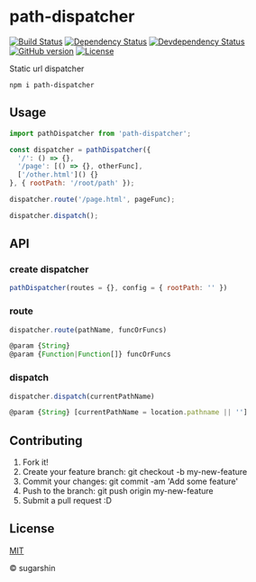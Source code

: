 # path-dispatcher

[![Build Status][travis-image]][travis-url]
[![Dependency Status][david-image]][david-url]
[![Devdependency Status][david-dev-image]][david-dev-url]
[![GitHub version][github-ver-image]][github-ver-url]
[![License][license-image]][license-url]

Static url dispatcher

```
npm i path-dispatcher
```

## Usage

```js
import pathDispatcher from 'path-dispatcher';

const dispatcher = pathDispatcher({
  '/': () => {},
  '/page': [() => {}, otherFunc],
  ['/other.html']() {}
}, { rootPath: '/root/path' });

dispatcher.route('/page.html', pageFunc);

dispatcher.dispatch();
```

## API

### create dispatcher

```js
pathDispatcher(routes = {}, config = { rootPath: '' })
```

### route

```js
dispatcher.route(pathName, funcOrFuncs)
```

```js
@param {String}
@param {Function|Function[]} funcOrFuncs
```

### dispatch

```js
dispatcher.dispatch(currentPathName)
```

```js
@param {String} [currentPathName = location.pathname || '']
```

## Contributing

1. Fork it!
2. Create your feature branch: git checkout -b my-new-feature
3. Commit your changes: git commit -am 'Add some feature'
4. Push to the branch: git push origin my-new-feature
5. Submit a pull request :D

## License

[MIT][license-url]

© sugarshin

[npm-image]: http://img.shields.io/npm/v/path-dispatcher.svg
[npm-url]: https://www.npmjs.org/package/path-dispatcher
[bower-image]: http://img.shields.io/bower/v/path-dispatcher.svg
[bower-url]: http://bower.io/search/?q=path-dispatcher
[travis-image]: http://img.shields.io/travis/sugarshin/path-dispatcher/master.svg?branch=master
[travis-url]: https://travis-ci.org/sugarshin/path-dispatcher
[david-image]: https://david-dm.org/sugarshin/path-dispatcher.svg
[david-url]: https://david-dm.org/sugarshin/path-dispatcher
[david-dev-image]: https://david-dm.org/sugarshin/path-dispatcher/dev-status.svg
[david-dev-url]: https://david-dm.org/sugarshin/path-dispatcher#info=devDependencies
[gratipay-image]: http://img.shields.io/gratipay/sugarshin.svg
[gratipay-url]: https://gratipay.com/sugarshin/
[coveralls-image]: https://coveralls.io/repos/sugarshin/path-dispatcher/badge.svg
[coveralls-url]: https://coveralls.io/r/sugarshin/path-dispatcher
[github-ver-image]: https://badge.fury.io/gh/sugarshin%2Fpath-dispatcher.svg
[github-ver-url]: http://badge.fury.io/gh/sugarshin%2Fpath-dispatcher
[license-image]: http://img.shields.io/:license-mit-blue.svg
[license-url]: http://sugarshin.mit-license.org/
[downloads-image]: http://img.shields.io/npm/dm/path-dispatcher.svg
